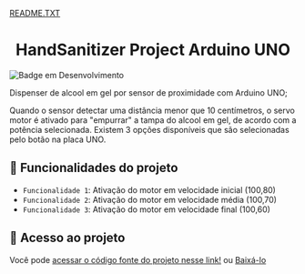 [README.TXT](https://github.com/FelipeArnt/HandSanitizerProject/README.md)
<h1 align="center"> HandSanitizer Project Arduino UNO</h1>

![Badge em Desenvolvimento](http://img.shields.io/static/v1?label=STATUS&message=EM%20DESENVOLVIMENTO&color=GREEN&style=for-the-badge)


Dispenser de alcool em gel por sensor de proximidade com Arduino UNO;

Quando o sensor detectar uma distância menor que 10 centímetros, o servo motor é ativado para "empurrar" a tampa do alcool em gel, de acordo com a potência selecionada. Existem 3 opções disponíveis que são selecionadas pelo botão na placa UNO.

## :hammer: Funcionalidades do projeto

- `Funcionalidade 1`: Ativação do motor em velocidade inicial (100,80)
- `Funcionalidade 2`: Ativação do motor em velocidade média   (100,70)
- `Funcionalidade 3`: Ativação do motor em velocidade final   (100,60)

## 📁 Acesso ao projeto

Você pode [acessar o código fonte do projeto nesse link!](https://github.com/FelipeArnt/HandSanitizerProject.git) ou [Baixá-lo](https://github.com/FelipeArnt/HandSanitizerProject/archive/refs/heads/main.zip)
